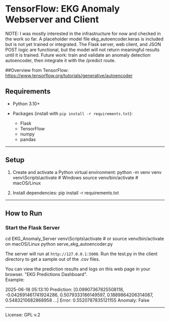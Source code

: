 

# TensorFlow: EKG Anomaly Webserver and Client

NOTE: I was mostly interested in the infrastructure for now and checked in the work so far.
A placeholder model file ekg_autoencoder.keras is included but is not yet trained or integrated. 
The Flask server, web client, and JSON POST logic are functional, but the model will not return meaningful results until it is trained.
Future work: train and validate an anomaly detection autoencoder, then integrate it with the /predict route.

##Overview from TensorFlow: https://www.tensorflow.org/tutorials/generative/autoencoder
## Requirements

* Python 3.10+
* Packages (install with `pip install -r requirements.txt`):

  * Flask
  * TensorFlow
  * numpy
  * pandas
---

## Setup

1. Create and activate a Python virtual environment:
   python -m venv venv
   venv\Scripts\activate       # Windows
   source venv/bin/activate    # macOS/Linux

2. Install dependencies:
   pip install -r requirements.txt

---

## How to Run

### Start the Flask Server

cd EKG\_Anomaly\_Server
venv\Scripts\activate       # or source venv/bin/activate on macOS/Linux
python serve_ekg_autoencoder.py

The server will run at `http://127.0.0.1:5000`.
Run the test.py in the client directory to get a sample out of the .csv files.

You can view the prediction results and logs on this web page in your browser. "EKG Predictions Dashboard".  
Example:

2025-06-18 05:13:10
Prediction: [0.09907367825508118, -0.042691461741924286, 0.5079333186149597, 0.1889864206314087, 0.5483210682868958 ...]
Error: 0.5520787835121155
Anomaly: False

---
License: GPL v.2
